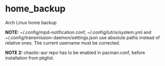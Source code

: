 # home_backup
Arch Linux home backup

<b>NOTE:</b> ~/.config/mpd-notification.conf, ~/.config/lutris/system.yml and ~/.config/transmission-daemon/settings.json use absolute paths instead of relative ones. The current username must be corrected.

<b>NOTE 2:</b> chaotic-aur repo has to be enabled in pacman.conf, before installation from pkglist.



